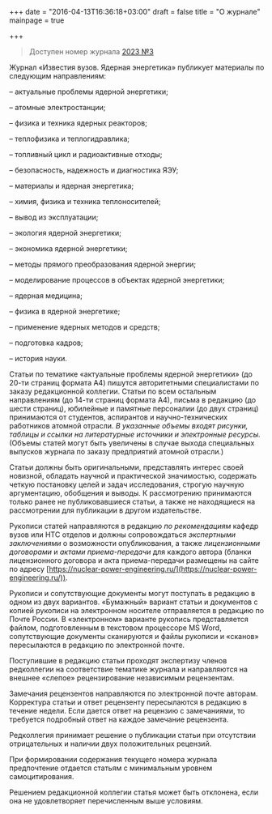 +++
date = "2016-04-13T16:36:18+03:00"
draft = false
title = "О журнале"
mainpage = true

+++

> Доступен номер журнала [2023 №3](/issue/2023-03/)

Журнал «Известия вузов. Ядерная энергетика» публикует материалы по
следующим направлениям:

– актуальные проблемы ядерной энергетики;

– атомные электростанции;

– физика и техника ядерных реакторов;

– теплофизика и теплогидравлика;

– топливный цикл и радиоактивные отходы;

– безопасность, надежность и диагностика ЯЭУ;

– материалы и ядерная энергетика;

– химия, физика и техника теплоносителей;

– вывод из эксплуатации;

– экология ядерной энергетики;

– экономика ядерной энергетики;

– методы прямого преобразования ядерной энергии;

– моделирование процессов в объектах ядерной энергетики;

– ядерная медицина;

– физика в ядерной энергетике;

– применение ядерных методов и средств;

– подготовка кадров;

– история науки.

Статьи по тематике «актуальные проблемы ядерной энергетики» (до 20-ти страниц формата А4) пишутся авторитетными специалистами по заказу редакционной коллегии. 
Статьи по всем остальным направлениям (до 14-ти страниц формата А4), письма в редакцию (до шести страниц), юбилейные и памятные персоналии (до двух страниц) принимаются от студентов, аспирантов и научно-технических работников атомной отрасли. 
*В указанные объемы входят рисунки, таблицы и ссылки на литературные источники и электронные ресурсы.* 
(Объемы статей могут быть увеличены в случае выхода специальных выпусков журнала по заказу предприятий атомной отрасли.)

Статьи должны быть оригинальными, представлять интерес своей новизной, обладать научной и практической значимостью, содержать четкую постановку целей и задач исследования, строгую научную аргументацию, обобщения и выводы.
К рассмотрению принимаются только ранее не публиковавшиеся статьи, а также не находящиеся на рассмотрении для публикации в другом издательстве.

Рукописи статей направляются в редакцию *по рекомендациям* кафедр вузов или НТС отделов и должны сопровождаться *экспертными заключениями* о возможности опубликования, а также *лицензионными договорами* и *актами приема-передачи* для каждого автора (бланки лицензионного договора и акта приема-передачи размещены на сайте по адресу [https://nuclear-power-engineering.ru/](https://nuclear-power-engineering.ru/)).

Рукописи и сопутствующие документы могут поступать в редакцию в одном из двух вариантов.
«Бумажный» вариант статьи и документов с копией рукописи на электронном носителе отправляется в редакцию по Почте России.
В «электронном» варианте рукопись представляется файлом, подготовленным в текстовом процессоре MS Word, сопутствующие документы сканируются и файлы рукописи и «сканов» пересылаются в редакцию по электронной почте.

Поступившие в редакцию статьи проходят экспертизу членов редколлегии на соответствие тематике журнала и направляются на внешнее «слепое» рецензирование независимым рецензентам.

Замечания рецензентов направляются по электронной почте авторам.
Корректура статьи и ответ рецензенту пересылаются в редакцию в течение недели.
Если дается ответ на рецензию с замечаниями, то требуется подробный ответ на каждое замечание рецензента.

Редколлегия принимает решение о публикации статьи при отсутствии отрицательных и наличии двух положительных рецензий.

При формировании содержания текущего номера журнала предпочтение отдается статьям с минимальным уровнем самоцитирования.

Решением редакционной коллегии статья может быть отклонена, если она не удовлетворяет перечисленным выше условиям.
